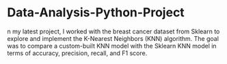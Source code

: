 # Data-Analysis-Python-Project
n my latest project, I worked with the breast cancer dataset from Sklearn to explore and implement the K-Nearest Neighbors (KNN) algorithm. The goal was to compare a custom-built KNN model with the Sklearn KNN model in terms of accuracy, precision, recall, and F1 score.
